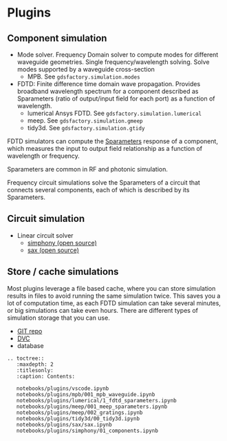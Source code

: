 # Plugins

## Component simulation

- Mode solver. Frequency Domain solver to compute modes for different waveguide geometries. Single frequency/wavelength solving. Solve modes supported by a waveguide cross-section
  - MPB. See `gdsfactory.simulation.modes`
- FDTD: Finite difference time domain wave propagation. Provides broadband wavelength spectrum for a component  described as Sparameters (ratio of output/input field for each port) as a function of wavelength.
  - lumerical Ansys FDTD. See `gdsfactory.simulation.lumerical`
  - meep. See `gdsfactory.simulation.gmeep`
  - tidy3d. See `gdsfactory.simulation.gtidy`

FDTD simulators can compute the [Sparameters](https://en.wikipedia.org/wiki/Scattering_parameters) response of a component, which measures the input to output field relationship as a function of wavelength or frequency.

Sparameters are common in RF and photonic simulation.

Frequency circuit simulations solve the Sparameters of a circuit that connects several components, each of which is described by its Sparameters.


## Circuit simulation

- Linear circuit solver
  - [simphony (open source)](https://simphonyphotonics.readthedocs.io/en/latest/)
  - [sax (open source)](https://sax.readthedocs.io/en/latest/index.html)


## Store / cache simulations

Most plugins leverage a file based cache, where you can store simulation results in files to avoid running the same simulation twice.
This saves you a lot of computation time, as each FDTD simulation can take several minutes, or big simulations can take even hours.
There are different types of simulation storage that you can use.

- [GIT repo](https://github.com/gdsfactory/gdslib)
- [DVC](https://dvc.org/)
- database

```{eval-rst}
.. toctree::
   :maxdepth: 2
   :titlesonly:
   :caption: Contents:

   notebooks/plugins/vscode.ipynb
   notebooks/plugins/mpb/001_mpb_waveguide.ipynb
   notebooks/plugins/lumerical/1_fdtd_sparameters.ipynb
   notebooks/plugins/meep/001_meep_sparameters.ipynb
   notebooks/plugins/meep/002_gratings.ipynb
   notebooks/plugins/tidy3d/00_tidy3d.ipynb
   notebooks/plugins/sax/sax.ipynb
   notebooks/plugins/simphony/01_components.ipynb
```
